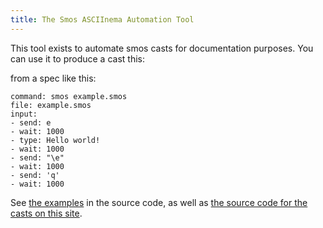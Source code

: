 ```yaml
---
title: The Smos ASCIInema Automation Tool
---
```


This tool exists to automate smos casts for documentation purposes.
You can use it to produce a cast this:

<asciinema-player
  src="/casts/example.cast"
  autoplay="true"
  preloop="true"
  loop="true">
  </asciinema-player>

from a spec like this:

```
command: smos example.smos
file: example.smos
input:
- send: e
- wait: 1000
- type: Hello world!
- wait: 1000
- send: "\e"
- wait: 1000
- send: 'q'
- wait: 1000
```

See [the examples](https://github.com/NorfairKing/smos/tree/master/smos-asciinema/examples) in the source code,
as well as [the source code for the casts on this site](https://github.com/NorfairKing/smos/tree/master/smos-docs-site/content/casts).
